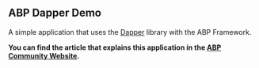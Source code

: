 ## ABP Dapper Demo

A simple application that uses the [Dapper](https://github.com/DapperLib/Dapper) library with the ABP Framework.

**You can find the article that explains this application in the [ABP Community Website](https://abp.io/community/).**
